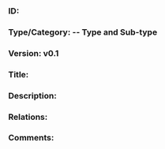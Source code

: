 
### ID: 
 
### Type/Category: -- Type and Sub-type

### Version: v0.1
 
### Title: 
  
### Description: 


### Relations: 

### Comments: 
